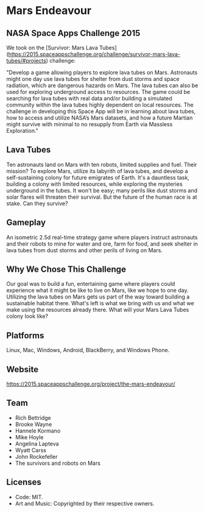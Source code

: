 Mars Endeavour
=======
NASA Space Apps Challenge 2015
-----------
We took on the [Survivor: Mars Lava Tubes] (https://2015.spaceappschallenge.org/challenge/survivor-mars-lava-tubes/#projects) challenge:

"Develop a game allowing players to explore lava tubes on Mars. Astronauts might one day use lava tubes for shelter from dust storms and space radiation, which are dangerous hazards on Mars. The lava tubes can also be used for exploring underground access to resources. The game could be searching for lava tubes with real data and/or building a simulated community within the lava tubes highly dependent on local resources. The challenge in developing this Space App will be in learning about lava tubes, how to access and utilize NASA’s Mars datasets, and how a future Martian might survive with minimal to no resupply from Earth via Massless Exploration."

Lava Tubes
-----------
Ten astronauts land on Mars with ten robots, limited supplies and fuel. Their mission? To explore Mars, utilize its labyrith of lava tubes, and develop a self-sustaining colony for future emigrates of Earth. It's a dauntless task, building a colony with limited resources, while exploring the mysteries underground in the tubes. It won't be easy; many perils like dust storms and solar flares will threaten their survival. But the future of the human race is at stake. Can they survive?

Gameplay
-----------
An isometric 2.5d real-time strategy game where players instruct astronauts and their robots to mine for water and ore, farm for food, and seek shelter in lava tubes from dust storms and other perils of living on Mars.

Why We Chose This Challenge
-----------
Our goal was to build a fun, entertaining game where players could experience what it might be like to live on Mars, like we hope to one day. Utilizing the lava tubes on Mars gets us part of the way toward building a sustainable habitat there. What's left is what we bring with us and what we make using the resources already there. What will your Mars Lava Tubes colony look like?

Platforms
-----------
Linux, Mac, Windows, Android, BlackBerry, and Windows Phone.

Website
-----------
https://2015.spaceappschallenge.org/project/the-mars-endeavour/

Team
-----------
* Rich Bettridge
* Brooke Wayne
* Hannele Kormano
* Mike Hoyle
* Angelina Lapteva
* Wyatt Carss
* John Rockefeller
* The survivors and robots on Mars

Licenses
-----------
* Code: MIT.
* Art and Music: Copyrighted by their respective owners.
